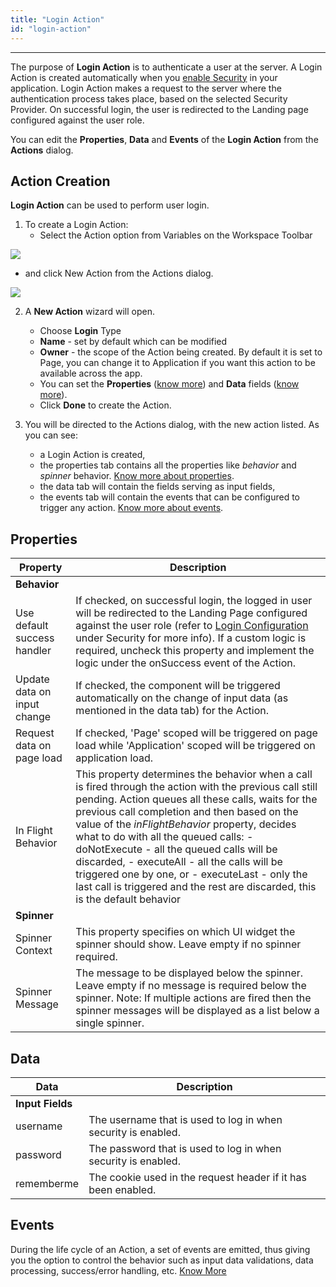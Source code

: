 ```yaml
---
title: "Login Action"
id: "login-action"
---
```

---

The purpose of **Login Action** is to authenticate a user at the server. A Login Action is created automatically when you [enable Security](/learn/app-development/app-security/app-security) in your application. Login Action makes a request to the server where the authentication process takes place, based on the selected Security Provider. On successful login, the user is redirected to the Landing page configured against the user role.

You can edit the **Properties**, **Data** and **Events** of the **Login Action** from the **Actions** dialog.

## Action Creation

**Login Action** can be used to perform user login.

1. To create a Login Action:
    - Select the Action option from Variables on the Workspace Toolbar 

[![](/learn/assets/action_sel.png)](/learn/assets/action_sel.png)

- and click New Action from the Actions dialog. 

[![](/learn/assets/action_new.png?v=20)](/learn/assets/action_new.png?v=20)

2. A **New Action** wizard will open.
    - Choose **Login** Type
    - **Name** - set by default which can be modified
    - **Owner** - the scope of the Action being created. By default it is set to Page, you can change it to Application if you want this action to be available across the app.
    - You can set the **Properties** ([know more](#properties)) and **Data** fields ([know more](#data)).
    - Click **Done** to create the Action.

3. You will be directed to the Actions dialog, with the new action listed. As you can see:
    - a Login Action is created,
    - the properties tab contains all the properties like _behavior_ and _spinner_ behavior. [Know more about properties](#properties).
    - the data tab will contain the fields serving as input fields,
    - the events tab will contain the events that can be configured to trigger any action. [Know more about events](#events).

## Properties

| **Property** | **Description** |
| --- | --- |
| **Behavior** ||
| Use default success handler | If checked, on successful login, the logged in user will be redirected to the Landing Page configured against the user role (refer to [Login Configuration](/learn/app-development/app-security/login-configuration/) under Security for more info). If a custom logic is required, uncheck this property and implement the logic under the onSuccess event of the Action. |
| Update data on input change | If checked, the component will be triggered automatically on the change of input data (as mentioned in the data tab) for the Action. |
| Request data on page load | If checked, 'Page' scoped will be triggered on page load while 'Application' scoped will be triggered on application load. |
| In Flight Behavior | This property determines the behavior when a call is fired through the action with the previous call still pending. Action queues all these calls, waits for the previous call completion and then based on the value of the _inFlightBehavior_ property, decides what to do with all the queued calls:   - doNotExecute - all the queued calls will be discarded,   - executeAll - all the calls will be triggered one by one, or   - executeLast - only the last call is triggered and the rest are discarded, this is the default behavior |
| **Spinner** ||
| Spinner Context | This property specifies on which UI widget the spinner should show. Leave empty if no spinner required. |
| Spinner Message | The message to be displayed below the spinner. Leave empty if no message is required below the spinner. Note: If multiple actions are fired then the spinner messages will be displayed as a list below a single spinner. |

## Data

| Data | Description |
| --- | --- |
| **Input Fields** ||
| username | The username that is used to log in when security is enabled. |
| password | The password that is used to log in when security is enabled. |
| rememberme | The cookie used in the request header if it has been enabled. |

## Events

During the life cycle of an Action, a set of events are emitted, thus giving you the option to control the behavior such as input data validations, data processing, success/error handling, etc. [Know More](/learn/app-development/variables/variables-actions/#events-implementation)

